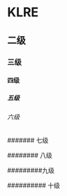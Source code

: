 # KLRE

## 二级

### 三级

#### 四级

##### 五级

###### 六级

####### 七级

######## 八级

#########九级

########## 十级